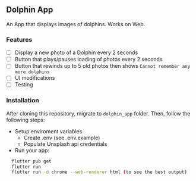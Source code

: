 ## Dolphin App

An App that displays images of dolphins. Works on Web. 

### Features
- [ ] Display a new photo of a Dolphin every 2 seconds
- [ ] Button that plays/pauses loading of photos every 2 seconds 
- [ ] Button that rewinds up to 5 old photos then shows ```Cannot remember any more dolphins ```
- [ ] UI modifications
- [ ] Testing

### Installation
After cloning this repository, migrate to ```dolphin_app``` folder. Then, follow the following steps:
- Setup enviroment variables
    - Create .env (see .env.example)
    - Populate Unsplash api credentials
- Run your app:
```bash
  flutter pub get
  flutter run
  flutter run -d chrome --web-renderer html (to see the best output)
```
